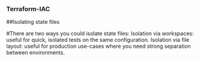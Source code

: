 ### Terraform-IAC

##Isolating state files

#There are two ways you could isolate state files:
Isolation via workspaces: useful for quick, isolated tests on the same configuration.
Isolation via file layout: useful for production use-cases where you need strong separation between environments.
